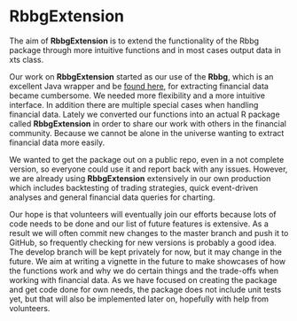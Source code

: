 # RbbgExtension
The aim of **RbbgExtension** is to extend the functionality of the Rbbg package through more intuitive functions and in most cases output data in xts class. 

Our work on **RbbgExtension** started as our use of the **Rbbg**, which is an excellent Java wrapper and be [found here](http://findata.org/rbloomberg/), for extracting financial data became cumbersome. We needed more flexibility and a more intuitive interface. In addition there are multiple special cases when handling financial data. Lately we converted our functions into an actual R package called **RbbgExtension** in order to share our work with others in the financial community. Because we cannot be alone in the universe wanting to extract financial data more easily.

We wanted to get the package out on a public repo, even in a not complete version, so everyone could use it and report back with any issues. However, we are already using **RbbgExtension** extensively in our own production which includes backtesting of trading strategies, quick event-driven analyses and general financial data queries for charting.

Our hope is that volunteers will eventually join our efforts because lots of code needs to be done and our list of future features is extensive. As a result we will often commit new changes to the master branch and push it to GitHub, so frequently checking for new versions is probably a good idea. The develop branch will be kept privately for now, but it may change in the future. We aim at writing a vignette in the future to make showcases of how the functions work and why we do certain things and the trade-offs when working with financial data. As we have focused on creating the package and get code done for own needs, the package does not include unit tests yet, but that will also be implemented later on, hopefully with help from volunteers.